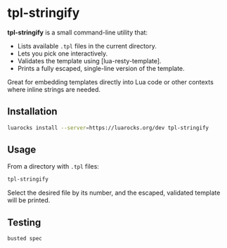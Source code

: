 # tpl-stringify

**tpl-stringify** is a small command-line utility that:

- Lists available `.tpl` files in the current directory.
- Lets you pick one interactively.
- Validates the template using [lua-resty-template].
- Prints a fully escaped, single-line version of the template.

Great for embedding templates directly into Lua code or other contexts where inline strings are needed.

## Installation

```bash
luarocks install --server=https://luarocks.org/dev tpl-stringify
```

## Usage

From a directory with `.tpl` files:

```bash
tpl-stringify
```
Select the desired file by its number, and the escaped, validated template will be printed.

## Testing

```bash
busted spec
```
